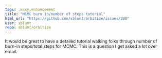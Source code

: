```yaml
---
tags: ,easy,enhancement
title: "MCMC burn in/number of steps tutorial"
html_url: "https://github.com/sblunt/orbitize/issues/308"
user: sblunt
repo: sblunt/orbitize
---
```


It would be great to have a detailed tutorial walking folks through number of burn-in steps/total steps for MCMC. This is a question I get asked a lot over email.